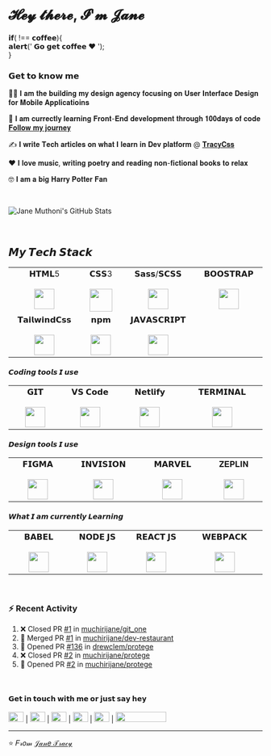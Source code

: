 # 𝓗𝓮𝔂 𝓽𝓱𝓮𝓻𝓮, 𝓘'𝓶 𝓙𝓪𝓷𝓮

𝗶𝗳( !== 𝗰𝗼𝗳𝗳𝗲𝗲){ <br>
𝗮𝗹𝗲𝗿𝘁(' 𝗚𝗼 𝗴𝗲𝘁 𝗰𝗼𝗳𝗳𝗲𝗲 ❤️ '); <br>
}


### 𝗚𝗲𝘁 𝘁𝗼 𝗸𝗻𝗼𝘄 𝗺𝗲

👩‍💻 𝐈 𝐚𝐦 𝐭𝐡𝐞 𝐛𝐮𝐢𝐥𝐝𝐢𝐧𝐠 𝐦𝐲 𝐝𝐞𝐬𝐢𝐠𝐧 𝐚𝐠𝐞𝐧𝐜𝐲 𝐟𝐨𝐜𝐮𝐬𝐢𝐧𝐠 𝐨𝐧 𝐔𝐬𝐞𝐫 𝐈𝐧𝐭𝐞𝐫𝐟𝐚𝐜𝐞 𝐃𝐞𝐬𝐢𝐠𝐧 𝐟𝐨𝐫 𝐌𝐨𝐛𝐢𝐥𝐞 𝐀𝐩𝐩𝐥𝐢𝐜𝐚𝐭𝐢𝐨𝐢𝐧𝐬

👣 𝐈 𝐚𝐦 𝐜𝐮𝐫𝐫𝐞𝐜𝐭𝐥𝐲 𝐥𝐞𝐚𝐫𝐧𝐢𝐧𝐠 𝐅𝐫𝐨𝐧𝐭-𝐄𝐧𝐝 𝐝𝐞𝐯𝐞𝐥𝐨𝐩𝐦𝐞𝐧𝐭 𝐭𝐡𝐫𝐨𝐮𝐠𝐡 𝟏𝟎𝟎𝐝𝐚𝐲𝐬 𝐨𝐟 𝐜𝐨𝐝𝐞 [𝐅𝐨𝐥𝐥𝐨𝐰 𝐦𝐲 𝐣𝐨𝐮𝐫𝐧𝐞𝐲](https://github.com/muchirijane/100-days-of-code-1)

✍ 𝐈 𝐰𝐫𝐢𝐭𝐞 𝐓𝐞𝐜𝐡 𝐚𝐫𝐭𝐢𝐜𝐥𝐞𝐬 𝐨𝐧 𝐰𝐡𝐚𝐭 𝐈 𝐥𝐞𝐚𝐫𝐧 𝐢𝐧 𝐃𝐞𝐯 𝐩𝐥𝐚𝐭𝐟𝐨𝐫𝐦 @ [𝐓𝐫𝐚𝐜𝐲𝐂𝐬𝐬](https://dev.to/tracycss)

❤️ 𝐈 𝐥𝐨𝐯𝐞 𝐦𝐮𝐬𝐢𝐜, 𝐰𝐫𝐢𝐭𝐢𝐧𝐠 𝐩𝐨𝐞𝐭𝐫𝐲 𝐚𝐧𝐝 𝐫𝐞𝐚𝐝𝐢𝐧𝐠 𝐧𝐨𝐧-𝐟𝐢𝐜𝐭𝐢𝐨𝐧𝐚𝐥 𝐛𝐨𝐨𝐤𝐬 𝐭𝐨 𝐫𝐞𝐥𝐚𝐱

🤓 𝐈 𝐚𝐦 𝐚 𝐛𝐢𝐠 𝐇𝐚𝐫𝐫𝐲 𝐏𝐨𝐭𝐭𝐞𝐫 𝐅𝐚𝐧

<br>


![Jane Muthoni's GitHub Stats](https://github-readme-stats.vercel.app/api?username=muchirijane&hide=["stars"]&show_icons=true)

<br>

## 𝙈𝙮 𝙏𝙚𝙘𝙝 𝙎𝙩𝙖𝙘𝙠

<table>
  <tbody>
    <tr valign="top">
      <td width="2%" align="center">
        <span>𝗛𝗧𝗠𝗟5</span><br><br>
        <img height="40px" src="https://cdn.svgporn.com/logos/html-5.svg">
      </td>
      <td width="2%" align="center">
        <span>𝗖𝗦𝗦3</span><br><br>
        <img height="45px" src="https://cdn.svgporn.com/logos/css-3.svg">
      </td>
      <td width="2%" align="center">
        <span>𝗦𝗮𝘀𝘀/𝗦𝗖𝗦𝗦</span><br><br>
        <img height="40px" src="https://cdn.svgporn.com/logos/sass.svg">
      </td>
      <td width="2%" align="center">
        <span>𝗕𝗢𝗢𝗦𝗧𝗥𝗔𝗣</span><br><br>
        <img height="40px" src="https://cdn.svgporn.com/logos/bootstrap.svg">
      </td>
    </tr>
    <tr valign="top">
      <td width="2%" align="center">
        <span>𝗧𝗮𝗶𝗹𝘄𝗶𝗻𝗱𝗖𝘀𝘀</span><br><br>
        <img height="40px" src="https://cdn.svgporn.com/logos/tailwindcss-icon.svg">
      </td>
      <td width="2%" align="center">
        <span>𝗻𝗽𝗺</span><br><br>
        <img height="40px" src="https://cdn.svgporn.com/logos/npm.svg">
      </td>
      <td width="2%" align="center">
        <span>𝗝𝗔𝗩𝗔𝗦𝗖𝗥𝗜𝗣𝗧</span><br><br>
        <img height="40px" src="https://cdn.svgporn.com/logos/javascript.svg">
      </td>
    </tr>
    
  </tbody>
</table>


#### 𝘾𝙤𝙙𝙞𝙣𝙜 𝙩𝙤𝙤𝙡𝙨 𝙄 𝙪𝙨𝙚
<table>
  <tbody>
    <tr valign="top">
      <td width="2%" align="center">
        <span>𝗚𝗜𝗧</span><br><br>
        <img height="40px" src="https://cdn.svgporn.com/logos/git-icon.svg">
      </td>
      <td width="2%" align="center">
        <span>𝗩𝗦 𝗖𝗼𝗱𝗲</span><br><br>
        <img height="40px" src="https://cdn.svgporn.com/logos/visual-studio-code.svg">
      </td>
      <td width="2%" align="center">
        <span>𝗡𝗲𝘁𝗹𝗶𝗳𝘆</span><br><br>
        <img height="40px" src="https://cdn.svgporn.com/logos/netlify.svg">
      </td>
      <td width="2%" align="center">
        <span>𝗧𝗘𝗥𝗠𝗜𝗡𝗔𝗟</span><br><br>
        <img height="40px" src="https://cdn.svgporn.com/logos/terminal.svg">
      </td>
    </tr>
  </tbody>
</table>




#### 𝘿𝙚𝙨𝙞𝙜𝙣 𝙩𝙤𝙤𝙡𝙨 𝙄 𝙪𝙨𝙚
<table>
  <tbody>
    <tr valign="top">
      <td width="2%" align="center">
        <span>𝗙𝗜𝗚𝗠𝗔</span><br><br>
        <img height="40px" src="https://cdn.svgporn.com/logos/figma.svg">
      </td>
      <td width="2%" align="center">
        <span>𝗜𝗡𝗩𝗜𝗦𝗜𝗢𝗡</span><br><br>
        <img height="40px" src="https://cdn.svgporn.com/logos/invision.svg">
      </td>
      <td width="2%" align="center">
        <span>𝗠𝗔𝗥𝗩𝗘𝗟</span><br><br>
        <img height="40px" src="https://cdn.svgporn.com/logos/marvel.svg">
      </td>
      <td width="2%" align="center">
        <span>𝐙𝐄𝐏𝐋𝐈𝐍</span><br><br>
        <img height="40px" src="https://cdn.svgporn.com/logos/zeplin.svg">
      </td>
    </tr>
  </tbody>
</table>


#### 𝙒𝙝𝙖𝙩 𝙄 𝙖𝙢 𝙘𝙪𝙧𝙧𝙚𝙣𝙩𝙡𝙮 𝙇𝙚𝙖𝙧𝙣𝙞𝙣𝙜
<table>
  <tbody>
    <tr valign="top">
      <td width="2%" align="center">
        <span>𝗕𝗔𝗕𝗘𝗟</span><br><br>
        <img height="40px" src="https://cdn.svgporn.com/logos/babel.svg">
      </td>
      <td width="2%" align="center">
        <span>𝗡𝗢𝗗𝗘 𝗝𝗦</span><br><br>
        <img height="40px" src="https://cdn.svgporn.com/logos/nodejs-icon.svg">
      </td>
      <td width="2%" align="center">
        <span>𝗥𝗘𝗔𝗖𝗧 𝗝𝗦</span><br><br>
        <img height="40px" src="https://cdn.svgporn.com/logos/react.svg">
      </td>
      <td width="2%" align="center">
        <span>𝗪𝗘𝗕𝗣𝗔𝗖𝗞</span><br><br>
        <img height="40px" src="https://cdn.svgporn.com/logos/webpack.svg">
      </td>
    </tr>
  </tbody>
</table>

<br>

### :zap: Recent Activity

<!--START_SECTION:activity-->
1. ❌ Closed PR [#1](https://github.com//muchirijane/git_one/pull/1) in [muchirijane/git_one](https://github.com//muchirijane/git_one)
2. 🎉 Merged PR [#1](https://github.com//muchirijane/dev-restaurant/pull/1) in [muchirijane/dev-restaurant](https://github.com//muchirijane/dev-restaurant)
3. 💪 Opened PR [#136](https://github.com//drewclem/protege/pull/136) in [drewclem/protege](https://github.com//drewclem/protege)
4. ❌ Closed PR [#2](https://github.com//muchirijane/protege/pull/2) in [muchirijane/protege](https://github.com//muchirijane/protege)
5. 💪 Opened PR [#2](https://github.com//muchirijane/protege/pull/2) in [muchirijane/protege](https://github.com//muchirijane/protege)
<!--END_SECTION:activity-->
<br>

#### 𝗚𝗲𝘁 𝗶𝗻 𝘁𝗼𝘂𝗰𝗵 𝘄𝗶𝘁𝗵 𝗺𝗲 𝗼𝗿 𝗷𝘂𝘀𝘁 𝘀𝗮𝘆 𝗵𝗲𝘆
[<img width = "30px" height="20px" src="https://cdn.svgporn.com/logos/twitter.svg">](https://twitter.com/TracyCss)  | [<img  height="20px" width = "30px" src="https://cdn.svgporn.com/logos/github-icon.svg">](https://github.com/muchirijane)  |  [<img width = "30px" height="20px" src="https://cdn.svgporn.com/logos/gitlab.svg">](https://gitlab.com/muchirijane) |  [<img  width = "30px" height="20px" src="https://cdn.svgporn.com/logos/codepen-icon.svg">](https://codepen.io/tracey_jane) | [<img width = "30px"  height="20px" src="https://cdn.svgporn.com/logos/pinterest.svg">](https://www.pinterest.com/janejeiks) | [<img width = "100px"  height="20px" src="https://cdn.svgporn.com/logos/behance.svg">](https://www.behance.net/muchirijane) 

---
⭐️ 𝐹𝓇𝑜𝓂 [𝒥𝒶𝓃𝑒 𝒯𝓇𝒶𝒸𝓎](https://github.com/muchirijane)
